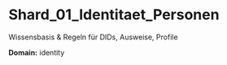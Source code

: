 # Shard_01_Identitaet_Personen

Wissensbasis & Regeln für DIDs, Ausweise, Profile

**Domain:** identity
